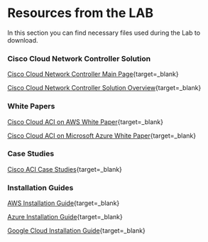 # Resources from the LAB

In this section you can find necessary files used during the Lab to download. 

### Cisco Cloud Network Controller Solution

[Cisco Cloud Network Controller Main Page](https://www.cisco.com/c/en/us/solutions/data-center-virtualization/application-centric-infrastructure/cloud-aci.html){target=_blank}


[Cisco Cloud Network Controller Solution Overview](https://www.cisco.com/c/en/us/solutions/collateral/data-center-virtualization/application-centric-infrastructure/solution-overview-c22-741802.html){target=_blank}


### White Papers

[Cisco Cloud ACI on AWS White Paper](https://www.cisco.com/c/en/us/solutions/collateral/data-center-virtualization/application-centric-infrastructure/white-paper-c11-741998.html){target=_blank}


[Cisco Cloud ACI on Microsoft Azure White Paper](https://www.cisco.com/c/en/us/solutions/collateral/data-center-virtualization/application-centric-infrastructure/white-paper-c11-742844.html){target=_blank}

### Case Studies 

[Cisco ACI Case Studies](https://www.cisco.com/c/en/us/solutions/data-center/networking-case-studies.html#~executive-perspectives){target=_blank}


### Installation Guides  

[AWS Installation Guide](https://www.cisco.com/c/en/us/td/docs/dcn/aci/cloud-apic/25x/installation/aws/cisco-cloud-network-controller-for-aws-installation-guide-251x.html){target=_blank}


[Azure Installation Guide](https://www.cisco.com/c/en/us/td/docs/dcn/aci/cloud-apic/25x/installation/azure/cisco-cloud-network-controller-for-azure-installation-guide-251x.html){target=_blank}

[Google Cloud Installation Guide](https://www.cisco.com/c/en/us/td/docs/dcn/aci/cloud-apic/25x/installation/gcp/cisco-cloud-network-controller-for-gcp-installation-guide-251x.html){target=_blank}